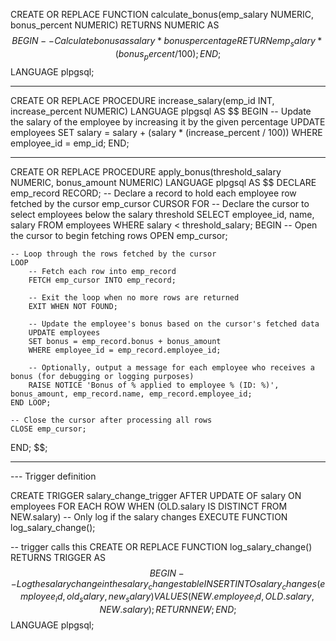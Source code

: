 CREATE OR REPLACE FUNCTION calculate_bonus(emp_salary NUMERIC, bonus_percent NUMERIC)
RETURNS NUMERIC AS $$
BEGIN
    -- Calculate bonus as salary * bonus percentage
    RETURN emp_salary * (bonus_percent / 100);
END;
$$ LANGUAGE plpgsql;


************************************************************
CREATE OR REPLACE PROCEDURE increase_salary(emp_id INT, increase_percent NUMERIC)
LANGUAGE plpgsql AS $$
BEGIN
    -- Update the salary of the employee by increasing it by the given percentage
    UPDATE employees
    SET salary = salary + (salary * (increase_percent / 100))
    WHERE employee_id = emp_id;
END;

********************************************************

CREATE OR REPLACE PROCEDURE apply_bonus(threshold_salary NUMERIC, bonus_amount NUMERIC)
LANGUAGE plpgsql AS $$
DECLARE
    emp_record RECORD;  -- Declare a record to hold each employee row fetched by the cursor
    emp_cursor CURSOR FOR  -- Declare the cursor to select employees below the salary threshold
        SELECT employee_id, name, salary FROM employees WHERE salary < threshold_salary;
BEGIN
    -- Open the cursor to begin fetching rows
    OPEN emp_cursor;
    
    -- Loop through the rows fetched by the cursor
    LOOP
        -- Fetch each row into emp_record
        FETCH emp_cursor INTO emp_record;
        
        -- Exit the loop when no more rows are returned
        EXIT WHEN NOT FOUND;
        
        -- Update the employee's bonus based on the cursor's fetched data
        UPDATE employees
        SET bonus = emp_record.bonus + bonus_amount
        WHERE employee_id = emp_record.employee_id;
        
        -- Optionally, output a message for each employee who receives a bonus (for debugging or logging purposes)
        RAISE NOTICE 'Bonus of % applied to employee % (ID: %)', bonus_amount, emp_record.name, emp_record.employee_id;
    END LOOP;
    
    -- Close the cursor after processing all rows
    CLOSE emp_cursor;
END;
$$;
********************************************************************************



--- Trigger definition

CREATE TRIGGER salary_change_trigger
AFTER UPDATE OF salary ON employees
FOR EACH ROW
WHEN (OLD.salary IS DISTINCT FROM NEW.salary) -- Only log if the salary changes
EXECUTE FUNCTION log_salary_change();

-- trigger calls this
CREATE OR REPLACE FUNCTION log_salary_change()
RETURNS TRIGGER AS $$
BEGIN
    -- Log the salary change in the salary_changes table
    INSERT INTO salary_changes (employee_id, old_salary, new_salary) 
    VALUES (NEW.employee_id, OLD.salary, NEW.salary);
    RETURN NEW;
END;
$$ LANGUAGE plpgsql;

